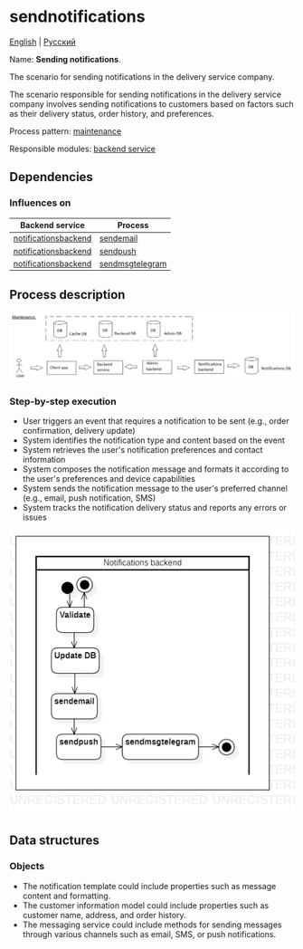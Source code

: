 # sendnotifications

[English](sendnotifications.md) | [Русский](sendnotifications.ru.md)

Name: **Sending notifications**.

The scenario for sending notifications in the delivery service company.

The scenario responsible for sending notifications in the delivery service company involves sending notifications to customers based on factors such as their delivery status, order history, and preferences. 

Process pattern: [maintenance](../../processpatterns/maintenance.md)

Responsible modules: [backend service](../../backend/systembackend.md)

## Dependencies

### Influences on

| Backend service | Process |
| --- | ---- |
| [notificationsbackend](../../backend/notificationsbackend.md) | [sendemail](../notificationsbackend/sendemail.md) |
| [notificationsbackend](../../backend/notificationsbackend.md) | [sendpush](../notificationsbackend/sendpush.md) |
| [notificationsbackend](../../backend/notificationsbackend.md) | [sendmsgtelegram](../notificationsbackend/sendmsgtelegram.md) |

## Process description

![maintenance_overall](../../img/maintenance_overall.png)

### Step-by-step execution

- User triggers an event that requires a notification to be sent (e.g., order confirmation, delivery update)
- System identifies the notification type and content based on the event
- System retrieves the user's notification preferences and contact information
- System composes the notification message and formats it according to the user's preferences and device capabilities
- System sends the notification message to the user's preferred channel (e.g., email, push notification, SMS)
- System tracks the notification delivery status and reports any errors or issues

![notificationsbackend.sendnotifications](../../img/activitydiagrams/notificationsbackend.sendnotifications.png)

## Data structures

### Objects 

- The notification template could include properties such as message content and formatting. 
- The customer information model could include properties such as customer name, address, and order history. 
- The messaging service could include methods for sending messages through various channels such as email, SMS, or push notifications.
